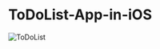 # ToDoList-App-in-iOS

![ToDoList](https://user-images.githubusercontent.com/50487976/103092204-93018d80-4607-11eb-9081-dbf2b290ed85.gif)
